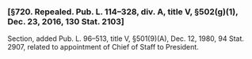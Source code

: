 ### [§720. Repealed. Pub. L. 114–328, div. A, title V, §502(g)(1), Dec. 23, 2016, 130 Stat. 2103] ###

Section, added Pub. L. 96–513, title V, §501(9)(A), Dec. 12, 1980, 94 Stat. 2907, related to appointment of Chief of Staff to President.